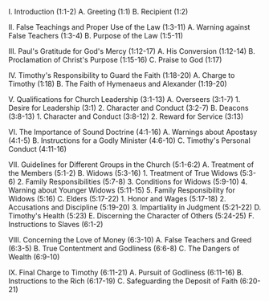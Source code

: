 I. Introduction (1:1-2)
   A. Greeting (1:1)
   B. Recipient (1:2)

II. False Teachings and Proper Use of the Law (1:3-11)
   A. Warning against False Teachers (1:3-4)
   B. Purpose of the Law (1:5-11)

III. Paul's Gratitude for God's Mercy (1:12-17)
   A. His Conversion (1:12-14)
   B. Proclamation of Christ's Purpose (1:15-16)
   C. Praise to God (1:17)

IV. Timothy's Responsibility to Guard the Faith (1:18-20)
   A. Charge to Timothy (1:18)
   B. The Faith of Hymenaeus and Alexander (1:19-20)

V. Qualifications for Church Leadership (3:1-13)
   A. Overseers (3:1-7)
      1. Desire for Leadership (3:1)
      2. Character and Conduct (3:2-7)
   B. Deacons (3:8-13)
      1. Character and Conduct (3:8-12)
      2. Reward for Service (3:13)

VI. The Importance of Sound Doctrine (4:1-16)
   A. Warnings about Apostasy (4:1-5)
   B. Instructions for a Godly Minister (4:6-10)
   C. Timothy's Personal Conduct (4:11-16)

VII. Guidelines for Different Groups in the Church (5:1-6:2)
   A. Treatment of the Members (5:1-2)
   B. Widows (5:3-16)
      1. Treatment of True Widows (5:3-6)
      2. Family Responsibilities (5:7-8)
      3. Conditions for Widows (5:9-10)
      4. Warning about Younger Widows (5:11-15)
      5. Family Responsibility for Widows (5:16)
   C. Elders (5:17-22)
      1. Honor and Wages (5:17-18)
      2. Accusations and Discipline (5:19-20)
      3. Impartiality in Judgment (5:21-22)
   D. Timothy's Health (5:23)
   E. Discerning the Character of Others (5:24-25)
   F. Instructions to Slaves (6:1-2)

VIII. Concerning the Love of Money (6:3-10)
   A. False Teachers and Greed (6:3-5)
   B. True Contentment and Godliness (6:6-8)
   C. The Dangers of Wealth (6:9-10)

IX. Final Charge to Timothy (6:11-21)
   A. Pursuit of Godliness (6:11-16)
   B. Instructions to the Rich (6:17-19)
   C. Safeguarding the Deposit of Faith (6:20-21)